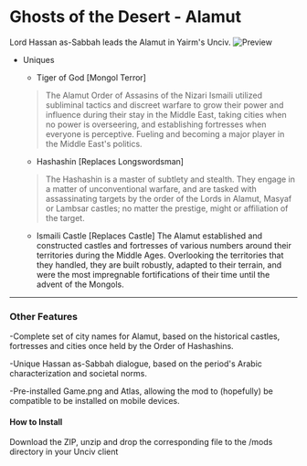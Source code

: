# Ghosts of the Desert - Alamut
Lord Hassan as-Sabbah leads the Alamut in Yairm's Unciv.
![Preview](https://cdn.discordapp.com/attachments/556615339849416736/698979971896705125/AlamutTeaser.png)
* Uniques
  * Tiger of God [Mongol Terror]
  >The Alamut Order of Assasins of the Nizari Ismaili utilized subliminal tactics and discreet warfare to grow their power and influence during their stay in the Middle East, taking cities when no power is overseering, and establishing fortresses when everyone is perceptive. Fueling and becoming a major player in the Middle East's politics.
  
  * Hashashin [Replaces Longswordsman]
  >The Hashashin is a master of subtlety and stealth. They engage in a matter of unconventional warfare, and are tasked with assassinating targets by the order of the Lords in Alamut, Masyaf or Lambsar castles; no matter the prestige, might or affiliation of the target.
  
  * Ismaili Castle [Replaces Castle]
  The Alamut established and constructed castles and fortresses of various numbers around their territories during the Middle Ages. Overlooking the territories that they handled, they are built robustly, adapted to their terrain, and were the most impregnable fortifications of their time until the advent of the Mongols.
---
### Other Features
-Complete set of city names for Alamut, based on the historical castles, fortresses and cities once held by the Order of Hashashins.

-Unique Hassan as-Sabbah dialogue, based on the period's Arabic characterization and societal norms.

-Pre-installed Game.png and Atlas, allowing the mod to (hopefully) be compatible to be installed on mobile devices.
#### How to Install
Download the ZIP, unzip and drop the corresponding file to the /mods directory in your Unciv client
